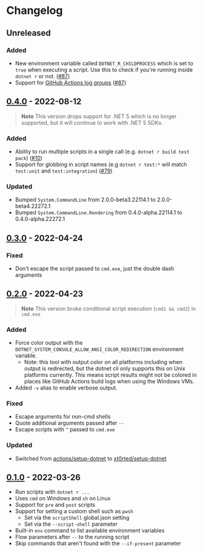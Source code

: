# Changelog

## Unreleased

### Added

- New environment variable called `DOTNET_R_CHILDPROCESS` which is set to `true` when executing a script. Use this to check if you're running inside `dotnet r` or not. ([#87](https://github.com/xt0rted/dotnet-run-script/pull/87))
- Support for [GitHub Actions log groups](https://docs.github.com/en/actions/using-workflows/workflow-commands-for-github-actions#grouping-log-lines) ([#87](https://github.com/xt0rted/dotnet-run-script/pull/87))

## [0.4.0](https://github.com/xt0rted/dotnet-run-script/compare/v0.3.0...v0.4.0) - 2022-08-12

> **Note**
> This version drops support for .NET 5 which is no longer supported, but it will continue to work with .NET 5 SDKs.

### Added

- Ability to run multiple scripts in a single call (e.g. `dotnet r build test pack`) ([#10](https://github.com/xt0rted/dotnet-run-script/pull/10))
- Support for globbing in script names (e.g `dotnet r test:*` will match `test:unit` and `test:integration`) ([#79](https://github.com/xt0rted/dotnet-run-script/pull/79
))

### Updated

- Bumped `System.CommandLine` from 2.0.0-beta3.22114.1 to 2.0.0-beta4.22272.1
- Bumped `System.CommandLine.Rendering` from 0.4.0-alpha.22114.1 to 0.4.0-alpha.22272.1

## [0.3.0](https://github.com/xt0rted/dotnet-run-script/compare/v0.2.0...v0.3.0) - 2022-04-24

### Fixed

- Don't escape the script passed to `cmd.exe`, just the double dash arguments

## [0.2.0](https://github.com/xt0rted/dotnet-run-script/compare/v0.1.0...v0.2.0) - 2022-04-23

> **Note**
> This version broke conditional script execution (`cmd1 && cmd2`) in `cmd.exe`

### Added

- Force color output with the `DOTNET_SYSTEM_CONSOLE_ALLOW_ANSI_COLOR_REDIRECTION` environment variable.
  - Note: this tool with output color on all platforms including when output is redirected, but the dotnet cli only supports this on Unix platforms currently. This means script results might not be colored in places like GitHub Actions build logs when using the Windows VMs.
- Added `-v` alias to enable verbose output.

### Fixed

- Escape arguments for non-cmd shells
- Quote additional arguments passed after `--`
- Escape scripts with `^` passed to `cmd.exe`

### Updated

- Switched from [actions/setup-dotnet](https://github.com/actions/setup-dotnet) to [xt0rted/setup-dotnet](https://github.com/xt0rted/setup-dotnet)

## [0.1.0](https://github.com/xt0rted/dotnet-run-script/releases/tag/v0.1.0) - 2022-03-26

- Run scripts with `dotnet r ...`
- Uses `cmd` on Windows and `sh` on Linux
- Support for `pre` and `post` scripts
- Support for setting a custom shell such as `pwsh`
  - Set via the `scriptShell` global.json setting
  - Set via the `--script-shell` parameter
- Built-in `env` command to list available environment variables
- Flow parameters after `--` to the running script
- Skip commands that aren't found with the `--if-present` parameter
